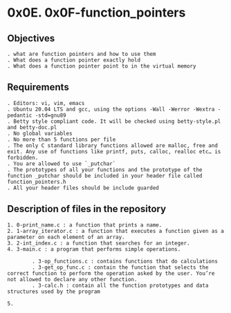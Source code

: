 # 0x0E. 0x0F-function_pointers

## Objectives

	. what are function pointers and how to use them
	. What does a function pointer exactly hold
	. What does a function pointer point to in the virtual memory

## Requirements

	. Editors: vi, vim, emacs
	. Ubuntu 20.04 LTS and gcc, using the options -Wall -Werror -Wextra -pedantic -std=gnu89
	. Betty style compliant code. It will be checked using betty-style.pl and betty-doc.pl
	. No global variables
	. No more than 5 functions per file
	. The only C standard library functions allowed are malloc, free and exit. Any use of functions like printf, puts, calloc, realloc etc… is forbidden.
	. You are allowed to use `_putchar`
	. The prototypes of all your functions and the prototype of the function _putchar should be included in your header file called function_pointers.h
	. All your header files should be include guarded

## Description of files in the repository

	1. 0-print_name.c : a function that prints a name.
	2. 1-array_iterator.c : a function that executes a function given as a parameter on each element of an array.
	3. 2-int_index.c : a function that searches for an integer.
	4. 3-main.c : a program that performs simple operations.

			. 3-op_functions.c : contains functions that do calculations
			. 3-get_op_func.c : contain the function that selects the correct function to perform the operation asked by the user. You’re not allowed to declare any other function.
			. 3-calc.h : contain all the function prototypes and data structures used by the program

	5.
